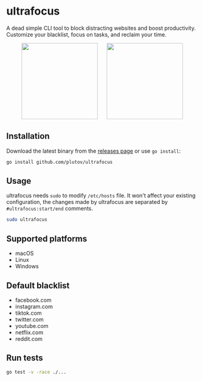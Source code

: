 # ultrafocus

A dead simple CLI tool to block distracting websites and boost productivity. Customize your blacklist, focus on tasks, and reclaim your time.

<p align="center" width="100%">
    <img src="https://github.com/plutov/ultrafocus/blob/main/screenshots/domains.png" hspace="10" height="200px">
    <img src="https://github.com/plutov/ultrafocus/blob/main/screenshots/status.png" hspace="10" height="200px">
</p>

## Installation

Download the latest binary from the [releases page](https://github.com/plutov/ultrafocus/releases/latest) or use `go install`:

```bash
go install github.com/plutov/ultrafocus
```

## Usage

ultrafocus needs `sudo` to modify `/etc/hosts` file. It won't affect your existing configuration, the changes made by ultrafocus are separated by `#ultrafocus:start/end` comments.

```bash
sudo ultrafocus
```

## Supported platforms

- macOS
- Linux
- Windows

## Default blacklist

- facebook.com
- instagram.com
- tiktok.com
- twitter.com
- youtube.com
- netflix.com
- reddit.com

## Run tests

```bash
go test -v -race ./...
```
